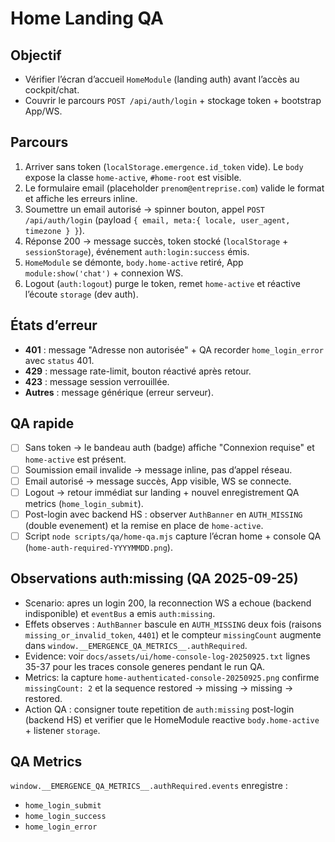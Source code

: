 # Home Landing QA

## Objectif
- Vérifier l’écran d’accueil `HomeModule` (landing auth) avant l’accès au cockpit/chat.
- Couvrir le parcours `POST /api/auth/login` + stockage token + bootstrap App/WS.

## Parcours
1. Arriver sans token (`localStorage.emergence.id_token` vide). Le `body` expose la classe `home-active`, `#home-root` est visible.
2. Le formulaire email (placeholder `prenom@entreprise.com`) valide le format et affiche les erreurs inline.
3. Soumettre un email autorisé -> spinner bouton, appel `POST /api/auth/login` (payload `{ email, meta:{ locale, user_agent, timezone } }`).
4. Réponse 200 -> message succès, token stocké (`localStorage` + `sessionStorage`), événement `auth:login:success` émis.
5. `HomeModule` se démonte, `body.home-active` retiré, App `module:show('chat')` + connexion WS.
6. Logout (`auth:logout`) purge le token, remet `home-active` et réactive l’écoute `storage` (dev auth).

## États d’erreur
- **401** : message "Adresse non autorisée" + QA recorder `home_login_error` avec `status` 401.
- **429** : message rate-limit, bouton réactivé après retour.
- **423** : message session verrouillée.
- **Autres** : message générique (erreur serveur).

## QA rapide
- [ ] Sans token → le bandeau auth (badge) affiche "Connexion requise" et `home-active` est présent.
- [ ] Soumission email invalide → message inline, pas d’appel réseau.
- [ ] Email autorisé → message succès, App visible, WS se connecte.
- [ ] Logout → retour immédiat sur landing + nouvel enregistrement QA metrics (`home_login_submit`).
- [ ] Post-login avec backend HS : observer `AuthBanner` en `AUTH_MISSING` (double evenement) et la remise en place de `home-active`.
- [ ] Script `node scripts/qa/home-qa.mjs` capture l’écran home + console QA (`home-auth-required-YYYYMMDD.png`).

## Observations auth:missing (QA 2025-09-25)
- Scenario: apres un login 200, la reconnection WS a echoue (backend indisponible) et `eventBus` a emis `auth:missing`.
- Effets observes : `AuthBanner` bascule en `AUTH_MISSING` deux fois (raisons `missing_or_invalid_token`, `4401`) et le compteur `missingCount` augmente dans `window.__EMERGENCE_QA_METRICS__.authRequired`.
- Evidence: voir `docs/assets/ui/home-console-log-20250925.txt` lignes 35-37 pour les traces console generes pendant le run QA.
- Metrics: la capture `home-authenticated-console-20250925.png` confirme `missingCount: 2` et la sequence restored → missing → missing → restored.
- Action QA : consigner toute repetition de `auth:missing` post-login (backend HS) et verifier que le HomeModule reactive `body.home-active` + listener `storage`.

## QA Metrics
`window.__EMERGENCE_QA_METRICS__.authRequired.events` enregistre :
- `home_login_submit`
- `home_login_success`
- `home_login_error`





